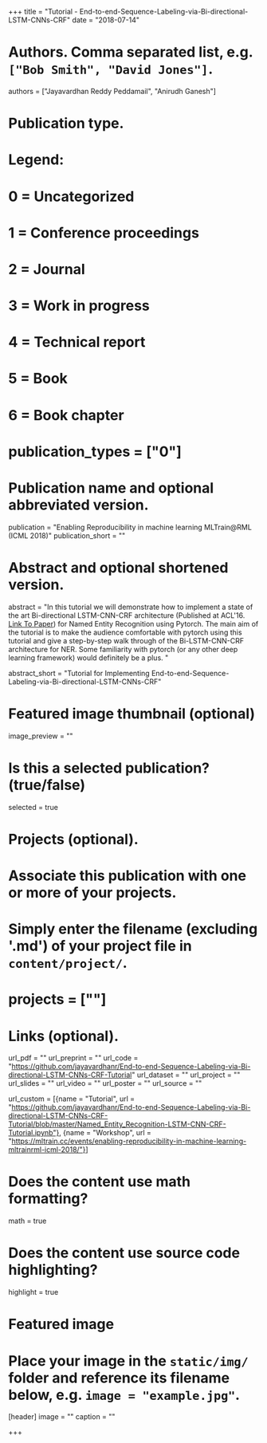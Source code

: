 +++
title = "Tutorial - End-to-end-Sequence-Labeling-via-Bi-directional-LSTM-CNNs-CRF"
date = "2018-07-14"

# Authors. Comma separated list, e.g. `["Bob Smith", "David Jones"]`.
authors = ["Jayavardhan Reddy Peddamail", "Anirudh Ganesh"]

# Publication type.
# Legend:
# 0 = Uncategorized
# 1 = Conference proceedings
# 2 = Journal
# 3 = Work in progress
# 4 = Technical report
# 5 = Book
# 6 = Book chapter
# publication_types = ["0"]

# Publication name and optional abbreviated version.
publication = "Enabling Reproducibility in machine learning MLTrain@RML (ICML 2018)"
publication_short = ""

# Abstract and optional shortened version.
abstract = "In this tutorial we will demonstrate how to implement a state of the art  Bi-directional LSTM-CNN-CRF architecture (Published at ACL'16. [Link To Paper](http://www.aclweb.org/anthology/P16-1101)) for Named Entity Recognition using Pytorch. 
The main aim of the tutorial is to make the audience comfortable with pytorch using this tutorial and give a step-by-step walk through of the Bi-LSTM-CNN-CRF architecture for NER. Some familiarity with pytorch (or any other deep learning framework) would definitely be a plus. 
"

abstract_short = "Tutorial for Implementing End-to-end-Sequence-Labeling-via-Bi-directional-LSTM-CNNs-CRF"

# Featured image thumbnail (optional)
image_preview = ""

# Is this a selected publication? (true/false)
selected = true

# Projects (optional).
#   Associate this publication with one or more of your projects.
#   Simply enter the filename (excluding '.md') of your project file in `content/project/`.
# projects = [""]

# Links (optional).
url_pdf = ""
url_preprint = ""
url_code = "https://github.com/jayavardhanr/End-to-end-Sequence-Labeling-via-Bi-directional-LSTM-CNNs-CRF-Tutorial"
url_dataset = ""
url_project = ""
url_slides = ""
url_video = ""
url_poster = ""
url_source = ""

url_custom = [{name = "Tutorial", url = "https://github.com/jayavardhanr/End-to-end-Sequence-Labeling-via-Bi-directional-LSTM-CNNs-CRF-Tutorial/blob/master/Named_Entity_Recognition-LSTM-CNN-CRF-Tutorial.ipynb"}, {name = "Workshop", url = "https://mltrain.cc/events/enabling-reproducibility-in-machine-learning-mltrainrml-icml-2018/"}]

# Does the content use math formatting?
math = true

# Does the content use source code highlighting?
highlight = true

# Featured image
# Place your image in the `static/img/` folder and reference its filename below, e.g. `image = "example.jpg"`.
[header]
image = ""
caption = ""

+++

